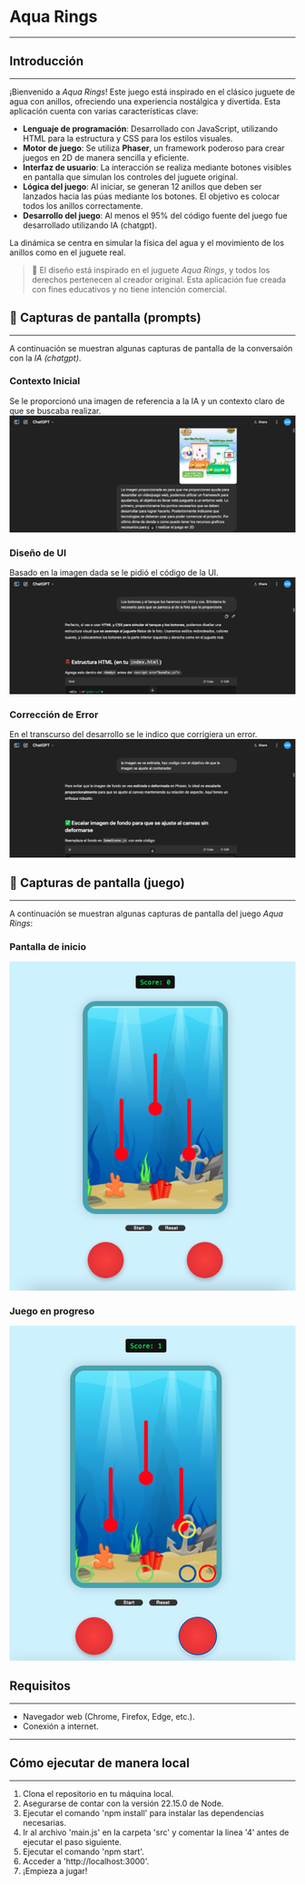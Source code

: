 # Aqua Rings
---

## Introducción
---
¡Bienvenido a *Aqua Rings*! Este juego está inspirado en el clásico juguete de agua con anillos, ofreciendo una experiencia nostálgica y divertida. Esta aplicación cuenta con varias características clave:

- **Lenguaje de programación**: Desarrollado con JavaScript, utilizando HTML para la estructura y CSS para los estilos visuales.
- **Motor de juego**: Se utiliza **Phaser**, un framework poderoso para crear juegos en 2D de manera sencilla y eficiente.
- **Interfaz de usuario**: La interacción se realiza mediante botones visibles en pantalla que simulan los controles del juguete original.
- **Lógica del juego**: Al iniciar, se generan 12 anillos que deben ser lanzados hacia las púas mediante los botones. El objetivo es colocar todos los anillos correctamente.
- **Desarrollo del juego**: Al menos el 95% del código fuente del juego fue desarrollado utilizando IA (chatgpt).

La dinámica se centra en simular la física del agua y el movimiento de los anillos como en el juguete real.

> 🎨 El diseño está inspirado en el juguete *Aqua Rings*, y todos los derechos pertenecen al creador original. Esta aplicación fue creada con fines educativos y no tiene intención comercial.

## 📸 Capturas de pantalla (prompts)
---
A continuación se muestran algunas capturas de pantalla de la conversaión con la *IA (chatgpt)*.

### Contexto Inicial
Se le proporcionó una imagen de referencia a la IA y un contexto claro de que se buscaba realizar.
![Contexto Inicial](screenshots/contexto.png)

### Diseño de UI
Basado en la imagen dada se le pidió el código de la UI.
![Diseño de UI](screenshots/ui.png)

### Corrección de Error
En el transcurso del desarrollo se le indico que corrigiera un error.
![Diseño de UI](screenshots/correccion.png)


## 📸 Capturas de pantalla (juego)
---
A continuación se muestran algunas capturas de pantalla del juego *Aqua Rings*:

### Pantalla de inicio
![Pantalla de inicio](screenshots/Pantalla_Inicio.png)

### Juego en progreso
![Juego en progreso](screenshots/Pantalla_Progreso.png)


## Requisitos
---
- Navegador web (Chrome, Firefox, Edge, etc.).
- Conexión a internet.

---

## Cómo ejecutar de manera local
---
1. Clona el repositorio en tu máquina local.
2. Asegurarse de contar con la versión 22.15.0 de Node.
3. Ejecutar el comando 'npm install' para instalar las dependencias necesarias.
4. Ir al archivo 'main.js' en la carpeta 'src' y comentar la linea '4' antes de ejecutar el paso siguiente.
4. Ejecutar el comando 'npm start'.
5. Acceder a 'http://localhost:3000'.
3. ¡Empieza a jugar!